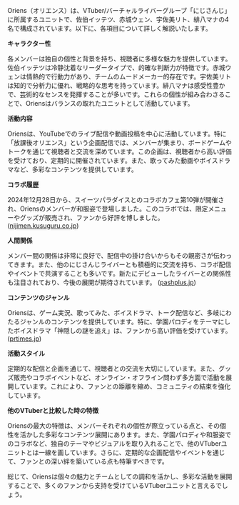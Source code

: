 Oriens（オリエンス）は、VTuber/バーチャルライバーグループ「にじさんじ」に所属するユニットで、佐伯イッテツ、赤城ウェン、宇佐美リト、緋八マナの4名で構成されています。以下に、各項目について詳しく解説いたします。

**キャラクター性**

各メンバーは独自の個性と背景を持ち、視聴者に多様な魅力を提供しています。佐伯イッテツは冷静沈着なリーダータイプで、的確な判断力が特徴です。赤城ウェンは情熱的で行動力があり、チームのムードメーカー的存在です。宇佐美リトは知的で分析力に優れ、戦略的な思考を持っています。緋八マナは感受性豊かで、芸術的なセンスを発揮することが多いです。これらの個性が組み合わさることで、Oriensはバランスの取れたユニットとして活動しています。

**活動内容**

Oriensは、YouTubeでのライブ配信や動画投稿を中心に活動しています。特に「放課後オリエンス」という企画配信では、メンバーが集まり、ボードゲームやトークを通じて視聴者と交流を深めています。この企画は、視聴者から高い評価を受けており、定期的に開催されています。また、歌ってみた動画やボイスドラマなど、多彩なコンテンツを提供しています。

**コラボ履歴**

2024年12月28日から、スイーツパラダイスとのコラボカフェ第10弾が開催され、Oriensのメンバーが和服姿で登場しました。このコラボでは、限定メニューやグッズが販売され、ファンから好評を博しました。 ([nijimen.kusuguru.co.jp](https://nijimen.kusuguru.co.jp/topics/516327?utm_source=openai))

**人間関係**

メンバー間の関係は非常に良好で、配信中の掛け合いからもその親密さが伝わってきます。また、他のにじさんじライバーとも積極的に交流を持ち、コラボ配信やイベントで共演することも多いです。新たにデビューしたライバーとの関係性も注目されており、今後の展開が期待されています。 ([pashplus.jp](https://www.pashplus.jp/other_content/281699/?utm_source=openai))

**コンテンツのジャンル**

Oriensは、ゲーム実況、歌ってみた、ボイスドラマ、トーク配信など、多岐にわたるジャンルのコンテンツを提供しています。特に、学園パロディをテーマにしたボイスドラマ「神隠しの謎を追え」は、ファンから高い評価を受けています。 ([prtimes.jp](https://prtimes.jp/main/html/rd/p/000001101.000030865.html?utm_source=openai))

**活動スタイル**

定期的な配信と企画を通じて、視聴者との交流を大切にしています。また、グッズ販売やコラボイベントなど、オンライン・オフライン問わず多方面で活動を展開しています。これにより、ファンとの距離を縮め、コミュニティの結束を強化しています。

**他のVTuberと比較した時の特徴**

Oriensの最大の特徴は、メンバーそれぞれの個性が際立っている点と、その個性を活かした多彩なコンテンツ展開にあります。また、学園パロディや和服姿でのコラボなど、独自のテーマやビジュアルを取り入れることで、他のVTuberユニットとは一線を画しています。さらに、定期的な企画配信やイベントを通じて、ファンとの深い絆を築いている点も特筆すべきです。

総じて、Oriensは個々の魅力とチームとしての調和を活かし、多彩な活動を展開することで、多くのファンから支持を受けているVTuberユニットと言えるでしょう。 